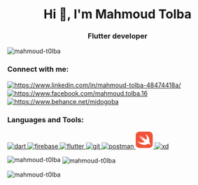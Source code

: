 <h1 align="center">Hi 👋, I'm Mahmoud Tolba</h1>
<h3 align="center">Flutter developer</h3>

<p align="left"> <img src="https://komarev.com/ghpvc/?username=mahmoud-t0lba&label=Profile%20views&color=0e75b6&style=flat" alt="mahmoud-t0lba" /> </p>

<h3 align="left">Connect with me:</h3>
<p align="left">
<a href="https://linkedin.com/in/https://www.linkedin.com/in/mahmoud-tolba-48474418a/" target="blank"><img align="center" src="https://raw.githubusercontent.com/rahuldkjain/github-profile-readme-generator/master/src/images/icons/Social/linked-in-alt.svg" alt="https://www.linkedin.com/in/mahmoud-tolba-48474418a/" height="30" width="40" /></a>
<a href="https://fb.com/https://www.facebook.com/mahmoud.tolba.16" target="blank"><img align="center" src="https://raw.githubusercontent.com/rahuldkjain/github-profile-readme-generator/master/src/images/icons/Social/facebook.svg" alt="https://www.facebook.com/mahmoud.tolba.16" height="30" width="40" /></a>
<a href="https://www.behance.net/https://www.behance.net/midogoba" target="blank"><img align="center" src="https://raw.githubusercontent.com/rahuldkjain/github-profile-readme-generator/master/src/images/icons/Social/behance.svg" alt="https://www.behance.net/midogoba" height="30" width="40" /></a>
</p>

<h3 align="left">Languages and Tools:</h3>
<p align="left"> <a href="https://dart.dev" target="_blank" rel="noreferrer"> <img src="https://www.vectorlogo.zone/logos/dartlang/dartlang-icon.svg" alt="dart" width="40" height="40"/> </a> <a href="https://firebase.google.com/" target="_blank" rel="noreferrer"> <img src="https://www.vectorlogo.zone/logos/firebase/firebase-icon.svg" alt="firebase" width="40" height="40"/> </a> <a href="https://flutter.dev" target="_blank" rel="noreferrer"> <img src="https://www.vectorlogo.zone/logos/flutterio/flutterio-icon.svg" alt="flutter" width="40" height="40"/> </a> <a href="https://git-scm.com/" target="_blank" rel="noreferrer"> <img src="https://www.vectorlogo.zone/logos/git-scm/git-scm-icon.svg" alt="git" width="40" height="40"/> </a> <a href="https://postman.com" target="_blank" rel="noreferrer"> <img src="https://www.vectorlogo.zone/logos/getpostman/getpostman-icon.svg" alt="postman" width="40" height="40"/> </a> <a href="https://developer.apple.com/swift/" target="_blank" rel="noreferrer"> <img src="https://raw.githubusercontent.com/devicons/devicon/master/icons/swift/swift-original.svg" alt="swift" width="40" height="40"/> </a> <a href="https://www.adobe.com/products/xd.html" target="_blank" rel="noreferrer"> <img src="https://cdn.worldvectorlogo.com/logos/adobe-xd.svg" alt="xd" width="40" height="40"/> </a> </p>

<p><img align="left" src="https://github-readme-stats.vercel.app/api/top-langs?username=mahmoud-t0lba&show_icons=true&locale=en&layout=compact" alt="mahmoud-t0lba" /></p>

<p>&nbsp;<img align="center" src="https://github-readme-stats.vercel.app/api?username=mahmoud-t0lba&show_icons=true&locale=en" alt="mahmoud-t0lba" /></p>

<p><img align="center" src="https://github-readme-streak-stats.herokuapp.com/?user=mahmoud-t0lba&" alt="mahmoud-t0lba" /></p>
